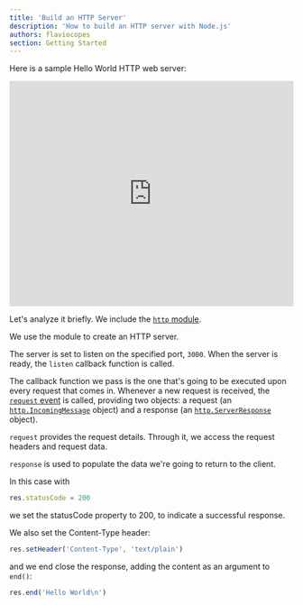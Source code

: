 ```yaml
---
title: 'Build an HTTP Server'
description: 'How to build an HTTP server with Node.js'
authors: flaviocopes
section: Getting Started
---
```


Here is a sample Hello World HTTP web server:

<iframe
  allow="geolocation; microphone; camera; midi; encrypted-media"
  src="https://glitch.com/embed/#!/embed/nodejs-dev-0037-01?path=server.js&previewSize=33&attributionHidden=true&sidebarCollapsed=true"
  alt="nodejs-dev-0037-01 on Glitch"
  style="height: 400px; width: 100%; border: 0;">
</iframe>

<!--```js
const http = require('http')

const port = 3000

const server = http.createServer((req, res) => {
  res.statusCode = 200
  res.setHeader('Content-Type', 'text/plain')
  res.end('Hello World\n')
})

server.listen(port, () => {
  console.log(`Server running at http://${hostname}:${port}/`)
})
```-->

Let's analyze it briefly. We include the [`http` module](https://nodejs.org/api/http.html).

We use the module to create an HTTP server.

The server is set to listen on the specified port, `3000`. When the server is ready, the `listen` callback function is called.

The callback function we pass is the one that's going to be executed upon every request that comes in. Whenever a new request is received, the [`request` event](https://nodejs.org/api/http.html#http_event_request) is called, providing two objects: a request (an [`http.IncomingMessage`](https://nodejs.org/api/http.html#http_class_http_incomingmessage) object) and a response (an [`http.ServerResponse`](https://nodejs.org/api/http.html#http_class_http_serverresponse) object).

`request` provides the request details. Through it, we access the request headers and request data.

`response` is used to populate the data we're going to return to the client.

In this case with

```js
res.statusCode = 200
```

we set the statusCode property to 200, to indicate a successful response.

We also set the Content-Type header:

```js
res.setHeader('Content-Type', 'text/plain')
```

and we end close the response, adding the content as an argument to `end()`:

```js
res.end('Hello World\n')
```
